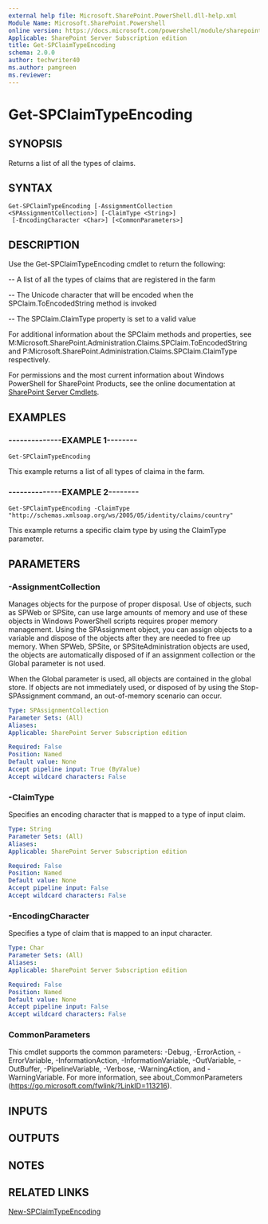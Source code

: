 ```yaml
---
external help file: Microsoft.SharePoint.PowerShell.dll-help.xml
Module Name: Microsoft.SharePoint.Powershell
online version: https://docs.microsoft.com/powershell/module/sharepoint-server/get-spclaimtypeencoding
Applicable: SharePoint Server Subscription edition
title: Get-SPClaimTypeEncoding
schema: 2.0.0
author: techwriter40
ms.author: pamgreen
ms.reviewer:
---
```


# Get-SPClaimTypeEncoding

## SYNOPSIS

Returns a list of all the types of claims.

## SYNTAX

```
Get-SPClaimTypeEncoding [-AssignmentCollection <SPAssignmentCollection>] [-ClaimType <String>]
 [-EncodingCharacter <Char>] [<CommonParameters>]
```

## DESCRIPTION

Use the Get-SPClaimTypeEncoding cmdlet to return the following:


-- A list of all the types of claims that are registered in the farm

-- The Unicode character that will be encoded when the SPClaim.ToEncodedString method is invoked

-- The SPClaim.ClaimType property is set to a valid value


For additional information about the SPClaim methods and properties, see M:Microsoft.SharePoint.Administration.Claims.SPClaim.ToEncodedString and P:Microsoft.SharePoint.Administration.Claims.SPClaim.ClaimType respectively.

For permissions and the most current information about Windows PowerShell for SharePoint Products, see the online documentation at [SharePoint Server Cmdlets](https://docs.microsoft.com/powershell/sharepoint/sharepoint-server/sharepoint-server-cmdlets).


## EXAMPLES

### --------------EXAMPLE 1-------- 
```
Get-SPClaimTypeEncoding
```

This example returns a list of all types of claima in the farm.

### --------------EXAMPLE 2-------- 
```
Get-SPClaimTypeEncoding -ClaimType "http://schemas.xmlsoap.org/ws/2005/05/identity/claims/country"
```

This example returns a specific claim type by using the ClaimType parameter.

## PARAMETERS

### -AssignmentCollection
Manages objects for the purpose of proper disposal. Use of objects, such as SPWeb or SPSite, can use large amounts of memory and use of these objects in Windows PowerShell scripts requires proper memory management. Using the SPAssignment object, you can assign objects to a variable and dispose of the objects after they are needed to free up memory. When SPWeb, SPSite, or SPSiteAdministration objects are used, the objects are automatically disposed of if an assignment collection or the Global parameter is not used.

When the Global parameter is used, all objects are contained in the global store. If objects are not immediately used, or disposed of by using the Stop-SPAssignment command, an out-of-memory scenario can occur.

```yaml
Type: SPAssignmentCollection
Parameter Sets: (All)
Aliases: 
Applicable: SharePoint Server Subscription edition

Required: False
Position: Named
Default value: None
Accept pipeline input: True (ByValue)
Accept wildcard characters: False
```

### -ClaimType
Specifies an encoding character that is mapped to a type of input claim.

```yaml
Type: String
Parameter Sets: (All)
Aliases: 
Applicable: SharePoint Server Subscription edition

Required: False
Position: Named
Default value: None
Accept pipeline input: False
Accept wildcard characters: False
```

### -EncodingCharacter
Specifies a type of claim that is mapped to an input character.

```yaml
Type: Char
Parameter Sets: (All)
Aliases: 
Applicable: SharePoint Server Subscription edition

Required: False
Position: Named
Default value: None
Accept pipeline input: False
Accept wildcard characters: False
```

### CommonParameters
This cmdlet supports the common parameters: -Debug, -ErrorAction, -ErrorVariable, -InformationAction, -InformationVariable, -OutVariable, -OutBuffer, -PipelineVariable, -Verbose, -WarningAction, and -WarningVariable. For more information, see about_CommonParameters (https://go.microsoft.com/fwlink/?LinkID=113216).

## INPUTS

## OUTPUTS

## NOTES

## RELATED LINKS

[New-SPClaimTypeEncoding](New-SPClaimTypeEncoding.md)

